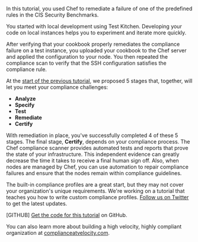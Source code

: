 In this tutorial, you used Chef to remediate a failure of one of the predefined rules in the CIS Security Benchmarks.

You started with local development using Test Kitchen. Developing your code on local instances helps you to experiment and iterate more quickly.

After verifying that your cookbook properly remediates the compliance failure on a test instance, you uploaded your cookbook to the Chef server and applied the configuration to your node. You then repeated the compliance scan to verify that the SSH configuration satisfies the compliance rule.

At the [start of the previous tutorial](/compliance-assess/rhel/), we proposed 5 stages that, together, will let you meet your compliance challenges:

* **Analyze**
* **Specify**
* **Test**
* **Remediate**
* **Certify**

With remediation in place, you've successfully completed 4 of these 5 stages. The final stage, **Certify**, depends on your compliance process. The Chef compliance scanner provides automated tests and reports that prove the state of your infrastructure. This independent evidence can greatly decrease the time it takes to receive a final human sign off. Also, when nodes are managed by Chef, you can use automation to repair compliance failures and ensure that the nodes remain within compliance guidelines.

The built-in compliance profiles are a great start, but they may not cover your organization's unique requirements. We're working on a tutorial that teaches you how to write custom compliance profiles. [Follow us on Twitter](https://twitter.com/learnchef) to get the latest updates.

[GITHUB] [Get the code for this tutorial](https://github.com/learn-chef/ssh) on GitHub.

You can also learn more about building a high velocity, highly compliant organization at [complianceatvelocity.com](http://complianceatvelocity.com/).
